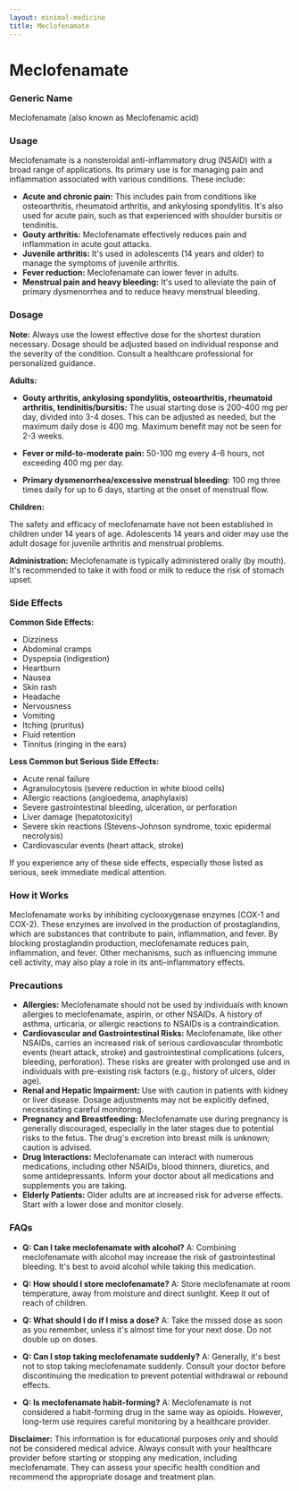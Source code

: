 ```yaml
---
layout: minimal-medicine
title: Meclofenamate
---
```


# Meclofenamate
### Generic Name
Meclofenamate (also known as Meclofenamic acid)

### Usage
Meclofenamate is a nonsteroidal anti-inflammatory drug (NSAID) with a broad range of applications. Its primary use is for managing pain and inflammation associated with various conditions.  These include:

* **Acute and chronic pain:**  This includes pain from conditions like osteoarthritis, rheumatoid arthritis, and ankylosing spondylitis.  It's also used for acute pain, such as that experienced with shoulder bursitis or tendinitis.
* **Gouty arthritis:** Meclofenamate effectively reduces pain and inflammation in acute gout attacks.
* **Juvenile arthritis:**  It's used in adolescents (14 years and older) to manage the symptoms of juvenile arthritis.
* **Fever reduction:** Meclofenamate can lower fever in adults.
* **Menstrual pain and heavy bleeding:**  It's used to alleviate the pain of primary dysmenorrhea and to reduce heavy menstrual bleeding.


### Dosage

**Note:**  Always use the lowest effective dose for the shortest duration necessary.  Dosage should be adjusted based on individual response and the severity of the condition.  Consult a healthcare professional for personalized guidance.

**Adults:**

* **Gouty arthritis, ankylosing spondylitis, osteoarthritis, rheumatoid arthritis, tendinitis/bursitis:** The usual starting dose is 200-400 mg per day, divided into 3-4 doses.  This can be adjusted as needed, but the maximum daily dose is 400 mg.  Maximum benefit may not be seen for 2-3 weeks.

* **Fever or mild-to-moderate pain:**  50-100 mg every 4-6 hours, not exceeding 400 mg per day.

* **Primary dysmenorrhea/excessive menstrual bleeding:** 100 mg three times daily for up to 6 days, starting at the onset of menstrual flow.

**Children:**

The safety and efficacy of meclofenamate have not been established in children under 14 years of age. Adolescents 14 years and older may use the adult dosage for juvenile arthritis and menstrual problems.


**Administration:** Meclofenamate is typically administered orally (by mouth). It's recommended to take it with food or milk to reduce the risk of stomach upset.


### Side Effects

**Common Side Effects:**

* Dizziness
* Abdominal cramps
* Dyspepsia (indigestion)
* Heartburn
* Nausea
* Skin rash
* Headache
* Nervousness
* Vomiting
* Itching (pruritus)
* Fluid retention
* Tinnitus (ringing in the ears)

**Less Common but Serious Side Effects:**

* Acute renal failure
* Agranulocytosis (severe reduction in white blood cells)
* Allergic reactions (angioedema, anaphylaxis)
* Severe gastrointestinal bleeding, ulceration, or perforation
* Liver damage (hepatotoxicity)
* Severe skin reactions (Stevens-Johnson syndrome, toxic epidermal necrolysis)
* Cardiovascular events (heart attack, stroke)

If you experience any of these side effects, especially those listed as serious, seek immediate medical attention.

### How it Works

Meclofenamate works by inhibiting cyclooxygenase enzymes (COX-1 and COX-2). These enzymes are involved in the production of prostaglandins, which are substances that contribute to pain, inflammation, and fever. By blocking prostaglandin production, meclofenamate reduces pain, inflammation, and fever.  Other mechanisms, such as influencing immune cell activity, may also play a role in its anti-inflammatory effects.


### Precautions

* **Allergies:** Meclofenamate should not be used by individuals with known allergies to meclofenamate, aspirin, or other NSAIDs.  A history of asthma, urticaria, or allergic reactions to NSAIDs is a contraindication.
* **Cardiovascular and Gastrointestinal Risks:** Meclofenamate, like other NSAIDs, carries an increased risk of serious cardiovascular thrombotic events (heart attack, stroke) and gastrointestinal complications (ulcers, bleeding, perforation). These risks are greater with prolonged use and in individuals with pre-existing risk factors (e.g., history of ulcers, older age).
* **Renal and Hepatic Impairment:** Use with caution in patients with kidney or liver disease. Dosage adjustments may not be explicitly defined, necessitating careful monitoring.
* **Pregnancy and Breastfeeding:** Meclofenamate use during pregnancy is generally discouraged, especially in the later stages due to potential risks to the fetus.  The drug's excretion into breast milk is unknown; caution is advised.
* **Drug Interactions:** Meclofenamate can interact with numerous medications, including other NSAIDs, blood thinners, diuretics, and some antidepressants.  Inform your doctor about all medications and supplements you are taking.
* **Elderly Patients:**  Older adults are at increased risk for adverse effects.  Start with a lower dose and monitor closely.

### FAQs

* **Q: Can I take meclofenamate with alcohol?** A: Combining meclofenamate with alcohol may increase the risk of gastrointestinal bleeding.  It's best to avoid alcohol while taking this medication.

* **Q: How should I store meclofenamate?** A: Store meclofenamate at room temperature, away from moisture and direct sunlight.  Keep it out of reach of children.

* **Q: What should I do if I miss a dose?** A: Take the missed dose as soon as you remember, unless it's almost time for your next dose. Do not double up on doses.

* **Q: Can I stop taking meclofenamate suddenly?** A:  Generally, it's best not to stop taking meclofenamate suddenly.  Consult your doctor before discontinuing the medication to prevent potential withdrawal or rebound effects.

* **Q: Is meclofenamate habit-forming?** A: Meclofenamate is not considered a habit-forming drug in the same way as opioids. However, long-term use requires careful monitoring by a healthcare provider.

**Disclaimer:** This information is for educational purposes only and should not be considered medical advice. Always consult with your healthcare provider before starting or stopping any medication, including meclofenamate.  They can assess your specific health condition and recommend the appropriate dosage and treatment plan.
